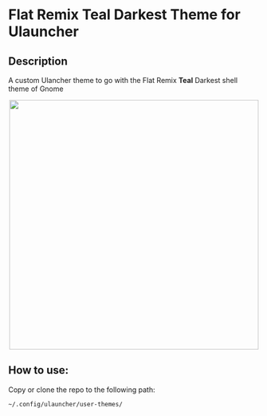 # Flat Remix Teal Darkest Theme for Ulauncher

## Description

A custom Ulancher theme to go with the Flat Remix **Teal** Darkest shell theme of Gnome
<p align="center">
  <img  height="500" src="https://user-images.githubusercontent.com/34842963/92083284-b6d16700-edbd-11ea-97ec-05cc8b8297f9.jpg">
</p>

## How to use:
Copy or clone the repo to the following path:

    ~/.config/ulauncher/user-themes/
